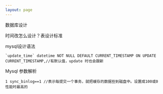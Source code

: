 ```yaml
---
layout: page
---
```


数据库设计

时间改怎么设计？表设计标准

mysql设计语法

```
`update_time` datetime NOT NULL DEFAULT CURRENT_TIMESTAMP ON UPDATE CURRENT_TIMESTAMP,//有默认值，update 时也会跟新
```





Mysql 参数解析

```
1 sync_binlog==1 //表示每提交一个事务，就把缓存的数据些到磁盘中。设置成100或0 性能时最高的
```



